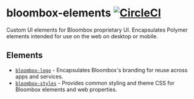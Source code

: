 # bloombox-elements  [![CircleCI](https://circleci.com/gh/Bloombox/bloombox-elements.svg?style=svg&circle-token=7e4c9b6765a868e7b1feb11eeb914a2a67200be6)](https://circleci.com/gh/Bloombox/bloombox-elements)

Custom UI elements for Bloombox proprietary UI. Encapsulates Polymer elements intended for use on the web on desktop or mobile.

## Elements

* [`bloombox-logo`](https://github.com/bloombox/bloombox-logo) - Encapsulates Bloombox's branding for reuse across apps and services.
* [`bloombox-styles`](https://github.com/bloombox/bloombox-styles) - Provides common styling and theme CSS for Bloombox elements and web properties.
